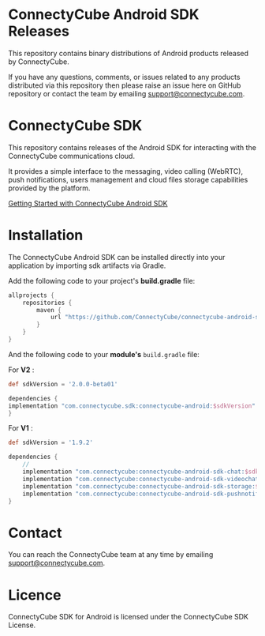 # ConnectyCube Android SDK Releases

This repository contains binary distributions of Android products released by ConnectyCube.

If you have any questions, comments, or issues related to any products distributed via this repository then please raise an issue here on GitHub repository or contact the team by emailing [support@connectycube.com](mailto:support@connectycube.com).

# ConnectyCube SDK

This repository contains releases of the Android SDK for interacting with the ConnectyCube communications cloud.

It provides a simple interface to the messaging, video calling (WebRTC), push notifications, users management and cloud files storage capabilities provided by the platform. 

[Getting Started with ConnectyCube Android SDK](https://developers.connectycube.com/android/)

# Installation

The ConnectyCube Android SDK can be installed directly into your application by importing sdk artifacts via Gradle.

Add the following code to your project's **build.gradle** file:

```groovy
allprojects {
    repositories {
        maven {
            url "https://github.com/ConnectyCube/connectycube-android-sdk-releases/raw/master/"
        }
    }
}

```

And the following code to your **module's** `build.gradle` file:

For **V2** :

```groovy
def sdkVersion = '2.0.0-beta01'

dependencies {
implementation "com.connectycube.sdk:connectycube-android:$sdkVersion"
}

```

For **V1** :

```groovy
def sdkVersion = '1.9.2'

dependencies {
    //
    implementation "com.connectycube:connectycube-android-sdk-chat:$sdkVersion" // all transitive modules will be included automatically
    implementation "com.connectycube:connectycube-android-sdk-videochat:$sdkVersion"
    implementation "com.connectycube:connectycube-android-sdk-storage:$sdkVersion"
    implementation "com.connectycube:connectycube-android-sdk-pushnotifications:$sdkVersion"
}
```

# Contact

You can reach the ConnectyCube team at any time by emailing [support@connectycube.com](mailto:support@connectycube.com).

# Licence 

ConnectyCube SDK for Android is licensed under the ConnectyCube SDK License.
